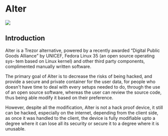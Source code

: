 # Alter

![](https://github.com/alterdevteam/alterdevteam.github.io/blob/main/imgs/logo2.png)

## Introduction

Alter is a Trezor alternative, powered by a recently awarded “Digital Public Goods Alliance” by UNICEF, Fedora Linux 35 (an open source operating sys-
tem based on Linux kernel) and other third party components, complimented manually written software.

The primary goal of Alter is to decrease the risks of being hacked, and provide a secure and private container for the user data, for people who doesn't have time to deal with every setups needed to do, through the use of an open source software, whereas the user can review the source code, thus being able modify it based on their preference.

However, despite all the modification, Alter is not a hack proof device, it still can be hacked, especially on the internet, depending from the client side, as once it was handled to the client, the device is fully modifiable upto a degree where it can lose all its security or secure it to a degree where it is unusable.
